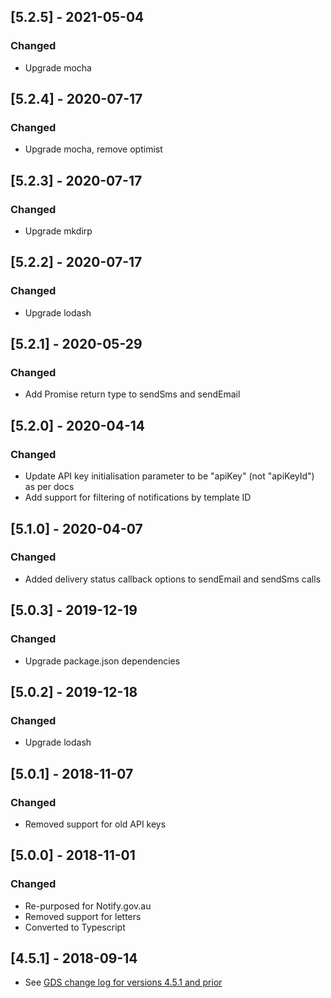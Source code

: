 ## [5.2.5] - 2021-05-04

### Changed

- Upgrade mocha

## [5.2.4] - 2020-07-17

### Changed

- Upgrade mocha, remove optimist

## [5.2.3] - 2020-07-17

### Changed

- Upgrade mkdirp

## [5.2.2] - 2020-07-17

### Changed

- Upgrade lodash

## [5.2.1] - 2020-05-29

### Changed

- Add Promise return type to sendSms and sendEmail

## [5.2.0] - 2020-04-14

### Changed

- Update API key initialisation parameter to be "apiKey" (not "apiKeyId") as per docs
- Add support for filtering of notifications by template ID

## [5.1.0] - 2020-04-07

### Changed

- Added delivery status callback options to sendEmail and sendSms calls

## [5.0.3] - 2019-12-19

### Changed

- Upgrade package.json dependencies

## [5.0.2] - 2019-12-18

### Changed

- Upgrade lodash

## [5.0.1] - 2018-11-07

### Changed

- Removed support for old API keys

## [5.0.0] - 2018-11-01

### Changed

- Re-purposed for Notify.gov.au
- Removed support for letters
- Converted to Typescript

## [4.5.1] - 2018-09-14

- See [GDS change log for versions 4.5.1 and prior](https://github.com/alphagov/notifications-node-client/blob/master/CHANGELOG.md)
